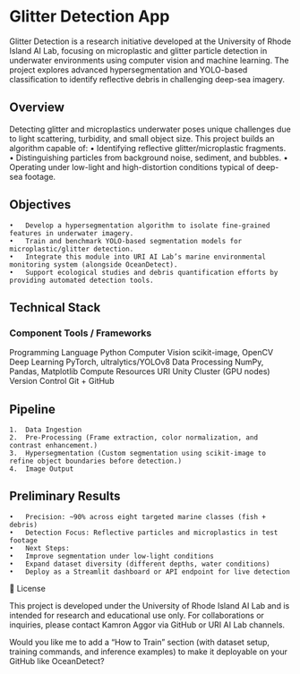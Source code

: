 # Glitter Detection App

Glitter Detection is a research initiative developed at the University of Rhode Island AI Lab, focusing on microplastic and glitter particle detection in underwater environments using computer vision and machine learning. The project explores advanced hypersegmentation and YOLO-based classification to identify reflective debris in challenging deep-sea imagery.

## Overview

Detecting glitter and microplastics underwater poses unique challenges due to light scattering, turbidity, and small object size. This project builds an algorithm capable of:
	•	Identifying reflective glitter/microplastic fragments.
	•	Distinguishing particles from background noise, sediment, and bubbles.
	•	Operating under low-light and high-distortion conditions typical of deep-sea footage.

## Objectives
	•	Develop a hypersegmentation algorithm to isolate fine-grained features in underwater imagery.
	•	Train and benchmark YOLO-based segmentation models for microplastic/glitter detection.
	•	Integrate this module into URI AI Lab’s marine environmental monitoring system (alongside OceanDetect).
	•	Support ecological studies and debris quantification efforts by providing automated detection tools.

## Technical Stack
### Component	Tools / Frameworks
Programming Language	Python
Computer Vision	scikit-image, OpenCV
Deep Learning	PyTorch, ultralytics/YOLOv8
Data Processing	NumPy, Pandas, Matplotlib
Compute Resources	URI Unity Cluster (GPU nodes)
Version Control	Git + GitHub

## Pipeline
	1.	Data Ingestion
	2.	Pre-Processing (Frame extraction, color normalization, and contrast enhancement.)
	3.	Hypersegmentation (Custom segmentation using scikit-image to refine object boundaries before detection.)
	4.  Image Output

## Preliminary Results
	•	Precision: ~90% across eight targeted marine classes (fish + debris)
	•	Detection Focus: Reflective particles and microplastics in test footage
	•	Next Steps:
	•	Improve segmentation under low-light conditions
	•	Expand dataset diversity (different depths, water conditions)
	•	Deploy as a Streamlit dashboard or API endpoint for live detection


📜 License

This project is developed under the University of Rhode Island AI Lab and is intended for research and educational use only.
For collaborations or inquiries, please contact Kamron Aggor via GitHub or URI AI Lab channels.

Would you like me to add a “How to Train” section (with dataset setup, training commands, and inference examples) to make it deployable on your GitHub like OceanDetect?
